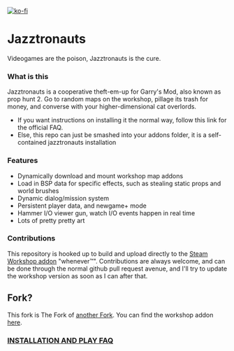 [![ko-fi](https://www.ko-fi.com/img/donate_sm.png)](https://ko-fi.com/N4N6H7ZH)

# Jazztronauts
Videogames are the poison, Jazztronauts is the cure.


### What is this
Jazztronauts is a cooperative theft-em-up for Garry's Mod, also known as prop hunt 2.
Go to random maps on the workshop, pillage its trash for money, and converse with your higher-dimensional cat overlords.

- If you want instructions on installing it the normal way, follow this link for the official FAQ.
- Else, this repo can just be smashed into your addons folder, it is a self-contained jazztronauts installation

### Features
- Dynamically download and mount workshop map addons
- Load in BSP data for specific effects, such as stealing static props and world brushes
- Dynamic dialog/mission system
- Persistent player data, and newgame+ mode
- Hammer I/O viewer gun, watch I/O events happen in real time
- Lots of pretty pretty art

### Contributions
This repository is hooked up to build and upload directly to the [Steam Workshop addon](https://steamcommunity.com/sharedfiles/filedetails/?id=1452613192) "whenever™". 
Contributions are always welcome, and can be done through the normal github pull request avenue, and I'll try to update the workshop version as soon as I can after that.

## Fork?

This fork is The Fork of [another Fork](https://github.com/SageJFox/jazztronauts/tree/sceneroots/). You can find the workshop addon [here](https://steamcommunity.com/sharedfiles/filedetails/?id=3397335954).

### [INSTALLATION AND PLAY FAQ](https://github.com/Foohy/jazztronauts/wiki/FAQ)